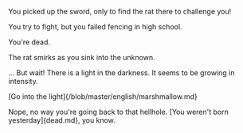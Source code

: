 You picked up the sword, only to find the rat there to challenge you!

You try to fight, but you failed fencing in high school.

You're dead. 

The rat smirks as you sink into the unknown. 



... But wait! There is a light in the darkness. It seems to be growing in intensity.

[Go into the light]{/blob/master/english/marshmallow.md}

Nope, no way you're going back to that hellhole. [You weren't born yesterday]{dead.md}, you know.